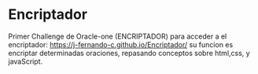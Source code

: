 # Encriptador
Primer Challenge de Oracle-one (ENCRIPTADOR)
para acceder a el encriptador: https://j-fernando-c.github.io/Encriptador/
su funcion es encriptar determinadas oraciones, repasando conceptos sobre html,css, y javaScript.
